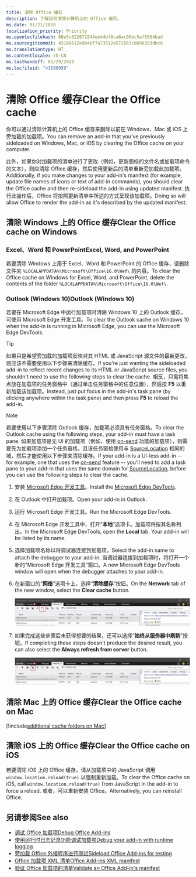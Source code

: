 ```yaml
---
title: 清除 Office 缓存
description: 了解如何清除计算机上的 Office 缓存。
ms.date: 01/21/2020
localization_priority: Priority
ms.openlocfilehash: 68e5c022671844ee44bf8ca8ac00bc5af6564bad
ms.sourcegitcommit: 43166612e9b4bf7a73312a572663c8696353dbc6
ms.translationtype: HT
ms.contentlocale: zh-CN
ms.lasthandoff: 01/29/2020
ms.locfileid: "41580959"
---
```

# <a name="clear-the-office-cache"></a><span data-ttu-id="5191f-103">清除 Office 缓存</span><span class="sxs-lookup"><span data-stu-id="5191f-103">Clear the Office cache</span></span>

<span data-ttu-id="5191f-104">你可以通过清除计算机上的 Office 缓存来删除以前在 Windows、Mac 或 iOS 上旁加载的加载项。</span><span class="sxs-lookup"><span data-stu-id="5191f-104">You can remove an add-in that you've previously sideloaded on Windows, Mac, or iOS by clearing the Office cache on your computer.</span></span> 

<span data-ttu-id="5191f-105">此外，如果你对加载项的清单进行了更改（例如，更新图标的文件名或加载项命令的文本），则应清除 Office 缓存，然后使用更新后的清单重新旁加载此加载项。</span><span class="sxs-lookup"><span data-stu-id="5191f-105">Additionally, if you make changes to your add-in's manifest (for example, update file names of icons or text of add-in commands), you should clear the Office cache and then re-sideload the add-in using updated manifest.</span></span> <span data-ttu-id="5191f-106">执行此操作后，Office 将按照更新清单中所述的方式呈现该加载项。</span><span class="sxs-lookup"><span data-stu-id="5191f-106">Doing so will allow Office to render the add-in as it's described by the updated manifest.</span></span>

## <a name="clear-the-office-cache-on-windows"></a><span data-ttu-id="5191f-107">清除 Windows 上的 Office 缓存</span><span class="sxs-lookup"><span data-stu-id="5191f-107">Clear the Office cache on Windows</span></span>

### <a name="excel-word-and-powerpoint"></a><span data-ttu-id="5191f-108">Excel、Word 和 PowerPoint</span><span class="sxs-lookup"><span data-stu-id="5191f-108">Excel, Word, and PowerPoint</span></span> 

<span data-ttu-id="5191f-109">若要清除 Windows 上用于 Excel、Word 和 PowerPoint 的 Office 缓存，请删除文件夹 `%LOCALAPPDATA%\Microsoft\Office\16.0\Wef\` 的内容。</span><span class="sxs-lookup"><span data-stu-id="5191f-109">To clear the Office cache on Windows for Excel, Word, and PowerPoint, delete the contents of the folder `%LOCALAPPDATA%\Microsoft\Office\16.0\Wef\`.</span></span>

### <a name="outlook-windows-10"></a><span data-ttu-id="5191f-110">Outlook (Windows 10)</span><span class="sxs-lookup"><span data-stu-id="5191f-110">Outlook (Windows 10)</span></span>

<span data-ttu-id="5191f-111">若要在 Microsoft Edge 中运行加载项时清除 Windows 10 上的 Outlook 缓存，可使用 Microsoft Edge 开发工具。</span><span class="sxs-lookup"><span data-stu-id="5191f-111">To clear the Outlook cache on Windows 10 when the add-in is running in Microsoft Edge, you can use the Microsoft Edge DevTools.</span></span>

> [!TIP]
> <span data-ttu-id="5191f-112">如果只是希望旁加载的加载项反映对其 HTML 或 JavaScript 源文件的最新更改，则应该不需要使用以下步骤来清除缓存。</span><span class="sxs-lookup"><span data-stu-id="5191f-112">If you're just wanting the sideloaded add-in to reflect recent changes to its HTML or JavaScript source files, you shouldn't need to use the following steps to clear the cache.</span></span> <span data-ttu-id="5191f-113">相反，只需将焦点放在加载项的任务窗格中（通过单击任务窗格中的任意位置），然后按 **F5** 以重新加载该加载项。</span><span class="sxs-lookup"><span data-stu-id="5191f-113">Instead, just put focus in the add-in's task pane (by clicking anywhere within the task pane) and then press **F5** to reload the add-in.</span></span> 

> [!NOTE]
> <span data-ttu-id="5191f-114">若要使用以下步骤清除 Outlook 缓存，加载项必须具有任务窗格。</span><span class="sxs-lookup"><span data-stu-id="5191f-114">To clear the Outlook cache using the following steps, your add-in must have a task pane.</span></span> <span data-ttu-id="5191f-115">如果加载项是无 UI 的加载项（例如，使用 [on-send](/outlook/add-ins/outlook-on-send-addins) 功能的加载项），则需要先为加载项添加一个任务窗格，且该任务窗格使用与 [SourceLocation](../reference/manifest/sourcelocation.md) 相同的域，然后才能使用以下步骤来清除缓存。</span><span class="sxs-lookup"><span data-stu-id="5191f-115">If your add-in is a UI-less add-in -- for example, one that uses the [on-send](/outlook/add-ins/outlook-on-send-addins) feature -- you'll need to add a task pane to your add-in that uses the same domain for [SourceLocation](../reference/manifest/sourcelocation.md), before you can use the following steps to clear the cache.</span></span>

1. <span data-ttu-id="5191f-116">安装 [Microsoft Edge 开发工具](https://www.microsoft.com/p/microsoft-edge-devtools-preview/9mzbfrmz0mnj)。</span><span class="sxs-lookup"><span data-stu-id="5191f-116">Install the [Microsoft Edge DevTools](https://www.microsoft.com/p/microsoft-edge-devtools-preview/9mzbfrmz0mnj).</span></span>

2. <span data-ttu-id="5191f-117">在 Outlook 中打开加载项。</span><span class="sxs-lookup"><span data-stu-id="5191f-117">Open your add-in in Outlook.</span></span>

3. <span data-ttu-id="5191f-118">运行 Microsoft Edge 开发工具。</span><span class="sxs-lookup"><span data-stu-id="5191f-118">Run the Microsoft Edge DevTools.</span></span>

4. <span data-ttu-id="5191f-119">在 Microsoft Edge 开发工具中，打开“**本地**”选项卡。加载项将按其名称列出。</span><span class="sxs-lookup"><span data-stu-id="5191f-119">In the Microsoft Edge DevTools, open the **Local** tab. Your add-in will be listed by its name.</span></span>

5. <span data-ttu-id="5191f-120">选择加载项名称以将调试器连接到加载项。</span><span class="sxs-lookup"><span data-stu-id="5191f-120">Select the add-in name to attach the debugger to your add-in.</span></span> <span data-ttu-id="5191f-121">当调试器连接到加载项时，将打开一个新的“Microsoft Edge 开发工具”窗口。</span><span class="sxs-lookup"><span data-stu-id="5191f-121">A new Microsoft Edge DevTools window will open when the debugger attaches to your add-in.</span></span>

6. <span data-ttu-id="5191f-122">在新窗口的“**网络**”选项卡上，选择“**清除缓存**”按钮。</span><span class="sxs-lookup"><span data-stu-id="5191f-122">On the **Network** tab of the new window, select the **Clear cache** button.</span></span>

    ![Microsoft Edge 开发工具屏幕截图，其中突出显示了“清除缓存”按钮](../images/edge-devtools-clear-cache.png)

7. <span data-ttu-id="5191f-124">如果完成这些步骤后未获得想要的结果，还可以选择“**始终从服务器中刷新**”按钮。</span><span class="sxs-lookup"><span data-stu-id="5191f-124">If completing these steps doesn't produce the desired result, you can also select the **Always refresh from server** button.</span></span>

    ![Microsoft Edge 开发工具屏幕截图，其中突出显示了“始终从服务器中刷新”按钮](../images/edge-devtools-refresh-from-server.png)

## <a name="clear-the-office-cache-on-mac"></a><span data-ttu-id="5191f-126">清除 Mac 上的 Office 缓存</span><span class="sxs-lookup"><span data-stu-id="5191f-126">Clear the Office cache on Mac</span></span>

[!include[additional cache folders on Mac](../includes/mac-cache-folders.md)]

##  <a name="clear-the-office-cache-on-ios"></a><span data-ttu-id="5191f-127">清除 iOS 上的 Office 缓存</span><span class="sxs-lookup"><span data-stu-id="5191f-127">Clear the Office cache on iOS</span></span>

<span data-ttu-id="5191f-128">若要清除 iOS 上的 Office 缓存，请从加载项中的 JavaScript 调用 `window.location.reload(true)` 以强制重新加载。</span><span class="sxs-lookup"><span data-stu-id="5191f-128">To clear the Office cache on iOS, call `window.location.reload(true)` from JavaScript in the add-in to force a reload.</span></span> <span data-ttu-id="5191f-129">或者，可以重新安装 Office。</span><span class="sxs-lookup"><span data-stu-id="5191f-129">Alternatively, you can reinstall Office.</span></span>

## <a name="see-also"></a><span data-ttu-id="5191f-130">另请参阅</span><span class="sxs-lookup"><span data-stu-id="5191f-130">See also</span></span>

- [<span data-ttu-id="5191f-131">调试 Office 加载项</span><span class="sxs-lookup"><span data-stu-id="5191f-131">Debug Office Add-ins</span></span>](debug-add-ins-using-f12-developer-tools-on-windows-10.md)
- [<span data-ttu-id="5191f-132">使用运行时日志记录功能调试加载项</span><span class="sxs-lookup"><span data-stu-id="5191f-132">Debug your add-in with runtime logging</span></span>](runtime-logging.md)
- [<span data-ttu-id="5191f-133">旁加载 Office 外接程序进行测试</span><span class="sxs-lookup"><span data-stu-id="5191f-133">Sideload Office Add-ins for testing</span></span>](sideload-office-add-ins-for-testing.md)
- [<span data-ttu-id="5191f-134">Office 加载项 XML 清单</span><span class="sxs-lookup"><span data-stu-id="5191f-134">Office Add-ins XML manifest</span></span>](../develop/add-in-manifests.md)
- [<span data-ttu-id="5191f-135">验证 Office 加载项的清单</span><span class="sxs-lookup"><span data-stu-id="5191f-135">Validate an Office Add-in's manifest</span></span>](troubleshoot-manifest.md)

